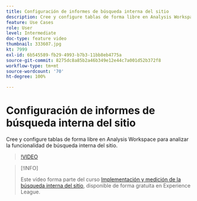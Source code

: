 ```yaml
---
title: Configuración de informes de búsqueda interna del sitio
description: Cree y configure tablas de forma libre en Analysis Workspace para analizar la funcionalidad de búsqueda interna del sitio.
feature: Use Cases
role: User
level: Intermediate
doc-type: feature video
thumbnail: 333607.jpg
kt: 7999
exl-id: 6b545589-fb29-4993-b7b3-11bb8eb4775a
source-git-commit: 8275dc8a85b2a46b349e12e44c7a001d52b372f8
workflow-type: tm+mt
source-wordcount: '70'
ht-degree: 100%

---
```


# Configuración de informes de búsqueda interna del sitio

Cree y configure tablas de forma libre en Analysis Workspace para analizar la funcionalidad de búsqueda interna del sitio.

>[!VIDEO](https://video.tv.adobe.com/v/333607/?quality=12&learn=on)

>[!INFO]
>
> Este vídeo forma parte del curso [Implementación y medición de la búsqueda interna del sitio](https://experienceleague.adobe.com/?recommended=Analytics-U-1-2021.1.search&amp;lang=es), disponible de forma gratuita en Experience League.